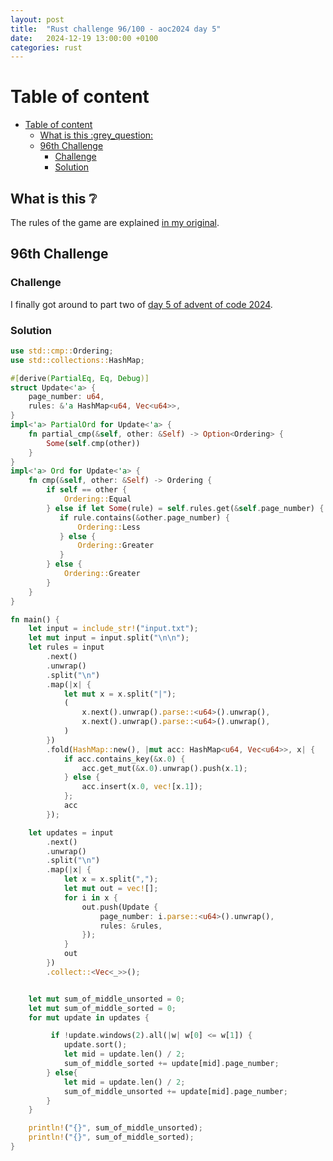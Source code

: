 ```yaml
---
layout: post
title:  "Rust challenge 96/100 - aoc2024 day 5"
date:   2024-12-19 13:00:00 +0100
categories: rust
---
```



#  Table of content
- [Table of content](#table-of-content)
  - [What is this :grey\_question:](#what-is-this-grey_question)
  - [96th Challenge](#96th-challenge)
    - [Challenge](#challenge)
    - [Solution](#solution)

## What is this :grey_question: 

The rules of the game are explained [in my original](https://maebli.github.io/rust/2021/10/18/100rust.html). 

## 96th Challenge
### Challenge

I finally got around to part two of [day 5 of advent of code 2024](https://adventofcode.com/2024/day/5).


### Solution

```rust
use std::cmp::Ordering;
use std::collections::HashMap;

#[derive(PartialEq, Eq, Debug)]
struct Update<'a> {
    page_number: u64,
    rules: &'a HashMap<u64, Vec<u64>>,
}
impl<'a> PartialOrd for Update<'a> {
    fn partial_cmp(&self, other: &Self) -> Option<Ordering> {
        Some(self.cmp(other))
    }
}
impl<'a> Ord for Update<'a> {
    fn cmp(&self, other: &Self) -> Ordering {
        if self == other {
            Ordering::Equal
        } else if let Some(rule) = self.rules.get(&self.page_number) {
           if rule.contains(&other.page_number) {
               Ordering::Less
           } else {
               Ordering::Greater
           }
        } else {
            Ordering::Greater
        }
    }
}

fn main() {
    let input = include_str!("input.txt");
    let mut input = input.split("\n\n");
    let rules = input
        .next()
        .unwrap()
        .split("\n")
        .map(|x| {
            let mut x = x.split("|");
            (
                x.next().unwrap().parse::<u64>().unwrap(),
                x.next().unwrap().parse::<u64>().unwrap(),
            )
        })
        .fold(HashMap::new(), |mut acc: HashMap<u64, Vec<u64>>, x| {
            if acc.contains_key(&x.0) {
                acc.get_mut(&x.0).unwrap().push(x.1);
            } else {
                acc.insert(x.0, vec![x.1]);
            };
            acc
        });

    let updates = input
        .next()
        .unwrap()
        .split("\n")
        .map(|x| {
            let x = x.split(",");
            let mut out = vec![];
            for i in x {
                out.push(Update {
                    page_number: i.parse::<u64>().unwrap(),
                    rules: &rules,
                });
            }
            out
        })
        .collect::<Vec<_>>();


    let mut sum_of_middle_unsorted = 0;
    let mut sum_of_middle_sorted = 0;
    for mut update in updates {

         if !update.windows(2).all(|w| w[0] <= w[1]) {
            update.sort();
            let mid = update.len() / 2;
            sum_of_middle_sorted += update[mid].page_number;
        } else{
            let mid = update.len() / 2;
            sum_of_middle_unsorted += update[mid].page_number;
        }
    }

    println!("{}", sum_of_middle_unsorted);
    println!("{}", sum_of_middle_sorted);
}


```
